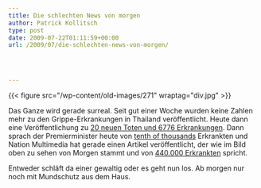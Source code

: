 ```yaml
---
title: Die schlechten News von morgen
author: Patrick Kollitsch
type: post
date: 2009-07-22T01:11:59+00:00
url: /2009/07/die-schlechten-news-von-morgen/




---
```

{{< figure src="/wp-content/old-images/271" wraptag="div.jpg" >}}

Das Ganze wird gerade surreal. Seit gut einer Woche wurden keine Zahlen mehr zu den Grippe-Erkrankungen in Thailand veröffentlicht. Heute dann eine Veröffentlichung zu [20 neuen Toten und 6776 Erkrankungen][1]. Dann sprach der Premierminister heute von [tenth of thousands][2] Erkrankten und Nation Multimedia hat gerade einen Artikel veröffentlicht, der wie im Bild oben zu sehen von Morgen stammt und von [440.000 Erkrankten][3] spricht.

Entweder schläft da einer gewaltig oder es geht nun los. Ab morgen nur noch mit Mundschutz aus dem Haus.

 [1]: http://www.nationmultimedia.com/2009/07/22/national/national_30108078.php
 [2]: http://www.bangkokpost.com/breakingnews/149790/pm-admits-flu-cases-skyrocket
 [3]: http://www.nationmultimedia.com/2009/07/23/national/national_30108111.php

